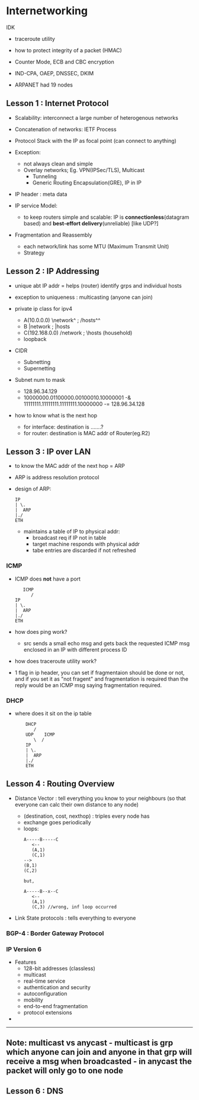 # Internetworking

IDK
- traceroute utility
- how to protect integrity of a packet (HMAC)
- Counter Mode, ECB and CBC encryption
- IND-CPA, OAEP, DNSSEC, DKIM


- ARPANET had 19 nodes

## Lesson 1 : Internet Protocol
- Scalability: interconnect a large number of heterogenous networks
- Concatenation of networks: IETF Process
- Protocol Stack with the IP as focal point (can connect to anything)
- Exception:
	- not always clean and simple
	- Overlay networks; Eg. VPN(IPSec/TLS), Multicast
		- Tunneling
		- Generic Routing Encapsulation(GRE), IP in IP
- IP header : meta data
- IP service Model:
	- to keep routers simple and scalable: IP is **connectionless**(datagram based) and **best-effort delivery**(unreliable) [like UDP?]

- Fragmentation and Reassembly
	- each network/link has some MTU (Maximum Transmit Unit)
	- Strategy

## Lesson 2 : IP Addressing

- unique abt IP addr = helps (router) identify grps and individual hosts
- exception to uniqueness : multicasting (anyone can join)
- private ip class for ipv4
	- A(10.0.0.0) \network^ ; /hosts^^
	- B |network ; |hosts
	- C(192.168.0.0) /network ; \hosts (household)
	- loopback
- CIDR
	- Subnetting
	- Supernetting

- Subnet num to mask
	- 128.96.34.129
	- 10000000.01100000.00100010.10000001
	-& 11111111.11111111.11111111.10000000
	-= 128.96.34.128

- how to know what is the next hop
	- for interface: destination is .......?
	- for router: destination is MAC addr of Router(eg.R2)

## Lesson 3 : IP over LAN

- to know the MAC addr of the next hop =  ARP 
- ARP  is address resolution protocol
- design of ARP:

	``` 
	IP
	| \.
	|  ARP
	|./ 
	ETH
	```
	- maintains a table of IP to physical addr:
		- broadcast req if IP not in table
		- target machine responds with physical addr
		- tabe entries are discarded if not refreshed

### ICMP
- ICMP does **not** have a port

	```
	   ICMP	
          /  
	IP
	| \.
	|  ARP
	|./ 
	ETH
	```
- how does ping work?
	- src sends a small echo msg and gets back the requested ICMP msg enclosed in an IP with different process ID
- how does traceroute utility work?
- 1 flag in ip header, you can set if fragmentaion should be done or not, and if you set it as "not fragent" and fragmentation is required than the reply would be an ICMP msg saying fragmentation required.

### DHCP
- where does it sit on the ip table

	```
		DHCP
	       /	
	    UDP    ICMP	
	       \  /  
		IP
		| \.
		|  ARP
		|./ 
		ETH
	```
## Lesson 4 : Routing Overview
- Distance Vector : tell everything you know to your neighbours (so that everyone can calc their own distance to any node)
	- (destination, cost, nexthop) : triples every node has
	- exchange goes periodically
	- loops:
		```
		A-----B-----C
		   <--
		   (A,1)
		   (C,1)
		-->
		(B,1)
		(C,2)

		but,

		A-----B--x--C		
		   <--
		   (A,1)
		   (C,3) //wrong, inf loop occurred	
		```		

- Link State protocols : tells everything to everyone

### BGP-4 : Border Gateway Protocol

### IP Version 6
- Features
	- 128-bit addresses (classless)
	- multicast
	- real-time service
	- authentication and security
	- autoconfiguration
	- mobility
	- end-to-end fragmentation
	- protocol extensions
- 

---
Note:
multicast vs anycast
	- multicast is grp which anyone can join and anyone in that grp will receive a msg when broadcasted
	- in anycast the packet will only go to one node
---

## Lesson 6 : DNS


